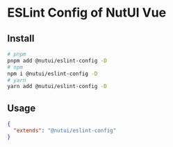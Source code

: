 # ESLint Config of NutUI Vue

## Install

```sh
# pnpm
pnpm add @nutui/eslint-config -D
# npm
npm i @nutui/eslint-config -D
# yarn
yarn add @nutui/eslint-config -D
```

## Usage

```json
{
  "extends": "@nutui/eslint-config"
}
```